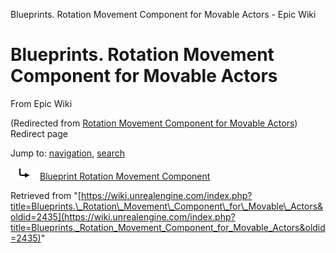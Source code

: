 Blueprints. Rotation Movement Component for Movable Actors - Epic Wiki              

Blueprints. Rotation Movement Component for Movable Actors
==========================================================

From Epic Wiki

(Redirected from [Rotation Movement Component for Movable Actors](/index.php?title=Rotation_Movement_Component_for_Movable_Actors&redirect=no "Rotation Movement Component for Movable Actors"))  
Redirect page

Jump to: [navigation](#mw-navigation), [search](#p-search)

![#REDIRECT](/skins/common/images/redirectltr.png)[Blueprint Rotation Movement Component](/Blueprint_Rotation_Movement_Component "Blueprint Rotation Movement Component")

Retrieved from "[https://wiki.unrealengine.com/index.php?title=Blueprints.\_Rotation\_Movement\_Component\_for\_Movable\_Actors&oldid=2435](https://wiki.unrealengine.com/index.php?title=Blueprints._Rotation_Movement_Component_for_Movable_Actors&oldid=2435)"